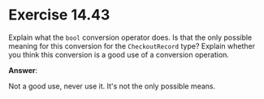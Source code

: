 # Exercise 14.43

Explain what the `bool` conversion operator does. Is that the only possible meaning for this conversion for the `CheckoutRecord` type? Explain whether you think this conversion is a good use of a conversion operation.

**Answer**:

Not a good use, never use it. It's not the only possible means.